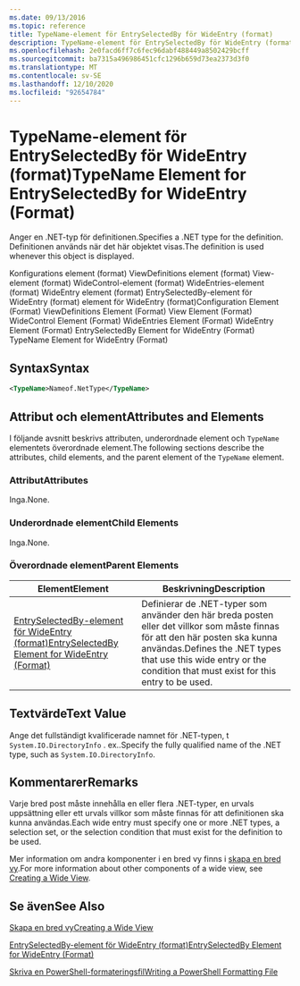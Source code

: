```yaml
---
ms.date: 09/13/2016
ms.topic: reference
title: TypeName-element för EntrySelectedBy för WideEntry (format)
description: TypeName-element för EntrySelectedBy för WideEntry (format)
ms.openlocfilehash: 2e0facd6ff7c6fec96dabf488449a8502429bcff
ms.sourcegitcommit: ba7315a496986451cfc1296b659d73ea2373d3f0
ms.translationtype: MT
ms.contentlocale: sv-SE
ms.lasthandoff: 12/10/2020
ms.locfileid: "92654784"
---
```

# <a name="typename-element-for-entryselectedby-for-wideentry-format"></a><span data-ttu-id="ea635-103">TypeName-element för EntrySelectedBy för WideEntry (format)</span><span class="sxs-lookup"><span data-stu-id="ea635-103">TypeName Element for EntrySelectedBy for WideEntry (Format)</span></span>

<span data-ttu-id="ea635-104">Anger en .NET-typ för definitionen.</span><span class="sxs-lookup"><span data-stu-id="ea635-104">Specifies a .NET type for the definition.</span></span> <span data-ttu-id="ea635-105">Definitionen används när det här objektet visas.</span><span class="sxs-lookup"><span data-stu-id="ea635-105">The definition is used whenever this object is displayed.</span></span>

<span data-ttu-id="ea635-106">Konfigurations element (format) ViewDefinitions element (format) View-element (format) WideControl-element (format) WideEntries-element (format) WideEntry element (format) EntrySelectedBy-element för WideEntry (format) element för WideEntry (format)</span><span class="sxs-lookup"><span data-stu-id="ea635-106">Configuration Element (Format) ViewDefinitions Element (Format) View Element (Format) WideControl Element (Format) WideEntries Element (Format) WideEntry Element (Format) EntrySelectedBy Element for WideEntry (Format) TypeName Element for WideEntry (Format)</span></span>

## <a name="syntax"></a><span data-ttu-id="ea635-107">Syntax</span><span class="sxs-lookup"><span data-stu-id="ea635-107">Syntax</span></span>

```xml
<TypeName>Nameof.NetType</TypeName>
```

## <a name="attributes-and-elements"></a><span data-ttu-id="ea635-108">Attribut och element</span><span class="sxs-lookup"><span data-stu-id="ea635-108">Attributes and Elements</span></span>

<span data-ttu-id="ea635-109">I följande avsnitt beskrivs attributen, underordnade element och `TypeName` elementets överordnade element.</span><span class="sxs-lookup"><span data-stu-id="ea635-109">The following sections describe the attributes, child elements, and the parent element of the `TypeName` element.</span></span>

### <a name="attributes"></a><span data-ttu-id="ea635-110">Attribut</span><span class="sxs-lookup"><span data-stu-id="ea635-110">Attributes</span></span>

<span data-ttu-id="ea635-111">Inga.</span><span class="sxs-lookup"><span data-stu-id="ea635-111">None.</span></span>

### <a name="child-elements"></a><span data-ttu-id="ea635-112">Underordnade element</span><span class="sxs-lookup"><span data-stu-id="ea635-112">Child Elements</span></span>

<span data-ttu-id="ea635-113">Inga.</span><span class="sxs-lookup"><span data-stu-id="ea635-113">None.</span></span>

### <a name="parent-elements"></a><span data-ttu-id="ea635-114">Överordnade element</span><span class="sxs-lookup"><span data-stu-id="ea635-114">Parent Elements</span></span>

|<span data-ttu-id="ea635-115">Element</span><span class="sxs-lookup"><span data-stu-id="ea635-115">Element</span></span>|<span data-ttu-id="ea635-116">Beskrivning</span><span class="sxs-lookup"><span data-stu-id="ea635-116">Description</span></span>|
|-------------|-----------------|
|[<span data-ttu-id="ea635-117">EntrySelectedBy-element för WideEntry (format)</span><span class="sxs-lookup"><span data-stu-id="ea635-117">EntrySelectedBy Element for WideEntry (Format)</span></span>](./entryselectedby-element-for-wideentry-format.md)|<span data-ttu-id="ea635-118">Definierar de .NET-typer som använder den här breda posten eller det villkor som måste finnas för att den här posten ska kunna användas.</span><span class="sxs-lookup"><span data-stu-id="ea635-118">Defines the .NET types that use this wide entry or the condition that must exist for this entry to be used.</span></span>|

## <a name="text-value"></a><span data-ttu-id="ea635-119">Textvärde</span><span class="sxs-lookup"><span data-stu-id="ea635-119">Text Value</span></span>

<span data-ttu-id="ea635-120">Ange det fullständigt kvalificerade namnet för .NET-typen, t `System.IO.DirectoryInfo` . ex..</span><span class="sxs-lookup"><span data-stu-id="ea635-120">Specify the fully qualified name of the .NET type, such as `System.IO.DirectoryInfo`.</span></span>

## <a name="remarks"></a><span data-ttu-id="ea635-121">Kommentarer</span><span class="sxs-lookup"><span data-stu-id="ea635-121">Remarks</span></span>

<span data-ttu-id="ea635-122">Varje bred post måste innehålla en eller flera .NET-typer, en urvals uppsättning eller ett urvals villkor som måste finnas för att definitionen ska kunna användas.</span><span class="sxs-lookup"><span data-stu-id="ea635-122">Each wide entry must specify one or more .NET types, a selection set, or the selection condition that must exist for the definition to be used.</span></span>

<span data-ttu-id="ea635-123">Mer information om andra komponenter i en bred vy finns i [skapa en bred vy](./creating-a-wide-view.md).</span><span class="sxs-lookup"><span data-stu-id="ea635-123">For more information about other components of a wide view, see [Creating a Wide View](./creating-a-wide-view.md).</span></span>

## <a name="see-also"></a><span data-ttu-id="ea635-124">Se även</span><span class="sxs-lookup"><span data-stu-id="ea635-124">See Also</span></span>

[<span data-ttu-id="ea635-125">Skapa en bred vy</span><span class="sxs-lookup"><span data-stu-id="ea635-125">Creating a Wide View</span></span>](./creating-a-wide-view.md)

[<span data-ttu-id="ea635-126">EntrySelectedBy-element för WideEntry (format)</span><span class="sxs-lookup"><span data-stu-id="ea635-126">EntrySelectedBy Element for WideEntry (Format)</span></span>](./entryselectedby-element-for-wideentry-format.md)

[<span data-ttu-id="ea635-127">Skriva en PowerShell-formateringsfil</span><span class="sxs-lookup"><span data-stu-id="ea635-127">Writing a PowerShell Formatting File</span></span>](./writing-a-powershell-formatting-file.md)
